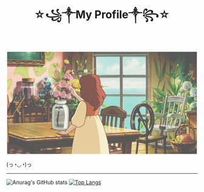 <h1 align ="center">☆꧁༒My Profile༒꧂☆</h1>
<br>
<p align="center"> <img src="d2c0a74ad6a2530de22751bf414b3939.gif" ></p>
(っ◔◡◔)っ

--- 
![Anurag's GitHub stats](https://github-readme-stats.vercel.app/api?username=Nisarat-A&theme=moltack&show_icons=true)
[![Top Langs](https://github-readme-stats.vercel.app/api/top-langs/?username=Nisarat-A&layout=compact&theme=moltack&show_icons=true)](https://github.com/anuraghazra/github-readme-stats)


